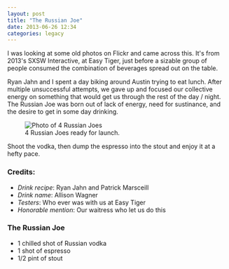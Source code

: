 ```yaml
---
layout: post
title: "The Russian Joe"
date: 2013-06-26 12:34
categories: legacy
---
```


I was looking at some old photos on Flickr and came across this. It's from 2013's SXSW Interactive, at Easy Tiger, just before a sizable group of people consumed the combination of beverages spread out on the table.

Ryan Jahn and I spent a day biking around Austin trying to eat lunch. After multiple unsuccessful attempts, we gave up and focused our collective energy on something that would get us through the rest of the day / night. The Russian Joe was born out of lack of energy, need for sustinance, and the desire to get in some day drinking.

<figure>
    <img src="http://farm8.staticflickr.com/7373/9135600825_6d52df6494_c.jpg" alt="Photo of 4 Russian Joes" class="img-fluid">
    <figcaption>
        4 Russian Joes ready for launch.
    </figcaption>
</figure>

Shoot the vodka, then dump the espresso into the stout and enjoy it at a hefty pace.

### Credits:
* _Drink recipe_: Ryan Jahn and Patrick Marsceill
* _Drink name_: Allison Wagner
* _Testers_: Who ever was with us at Easy Tiger
* _Honorable mention_: Our waitress who let us do this

### The Russian Joe

* 1 chilled shot of Russian vodka
* 1 shot of espresso
* 1/2 pint of stout
